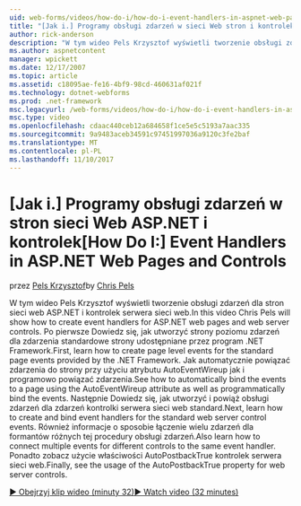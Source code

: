 ```yaml
---
uid: web-forms/videos/how-do-i/how-do-i-event-handlers-in-aspnet-web-pages-and-controls
title: "[Jak i.] Programy obsługi zdarzeń w sieci Web stron i kontrolek ASP.NET | Dokumentacja firmy Microsoft"
author: rick-anderson
description: "W tym wideo Pels Krzysztof wyświetli tworzenie obsługi zdarzeń dla stron sieci web ASP.NET i kontrolek serwera sieci web. Po pierwsze Dowiedz się, jak utworzyć f zdarzenia na poziomie strony..."
ms.author: aspnetcontent
manager: wpickett
ms.date: 12/17/2007
ms.topic: article
ms.assetid: c18095ae-fe16-4bf9-98cd-460631af021f
ms.technology: dotnet-webforms
ms.prod: .net-framework
msc.legacyurl: /web-forms/videos/how-do-i/how-do-i-event-handlers-in-aspnet-web-pages-and-controls
msc.type: video
ms.openlocfilehash: cdaac440ceb12a684658f1ce5e5c5193a7aac335
ms.sourcegitcommit: 9a9483aceb34591c97451997036a9120c3fe2baf
ms.translationtype: MT
ms.contentlocale: pl-PL
ms.lasthandoff: 11/10/2017
---
```

<a name="how-do-i-event-handlers-in-aspnet-web-pages-and-controls"></a><span data-ttu-id="349c1-104">[Jak i.] Programy obsługi zdarzeń w stron sieci Web ASP.NET i kontrolek</span><span class="sxs-lookup"><span data-stu-id="349c1-104">[How Do I:] Event Handlers in ASP.NET Web Pages and Controls</span></span>
====================
<span data-ttu-id="349c1-105">przez [Pels Krzysztof](https://twitter.com/chrispels)</span><span class="sxs-lookup"><span data-stu-id="349c1-105">by [Chris Pels](https://twitter.com/chrispels)</span></span>

<span data-ttu-id="349c1-106">W tym wideo Pels Krzysztof wyświetli tworzenie obsługi zdarzeń dla stron sieci web ASP.NET i kontrolek serwera sieci web.</span><span class="sxs-lookup"><span data-stu-id="349c1-106">In this video Chris Pels will show how to create event handlers for ASP.NET web pages and web server controls.</span></span> <span data-ttu-id="349c1-107">Po pierwsze Dowiedz się, jak utworzyć strony poziomu zdarzeń dla zdarzenia standardowe strony udostępniane przez program .NET Framework.</span><span class="sxs-lookup"><span data-stu-id="349c1-107">First, learn how to create page level events for the standard page events provided by the .NET Framework.</span></span> <span data-ttu-id="349c1-108">Jak automatycznie powiązać zdarzenia do strony przy użyciu atrybutu AutoEventWireup jak i programowo powiązać zdarzenia.</span><span class="sxs-lookup"><span data-stu-id="349c1-108">See how to automatically bind the events to a page using the AutoEventWireup attribute as well as programmatically bind the events.</span></span> <span data-ttu-id="349c1-109">Następnie Dowiedz się, jak utworzyć i powiąż obsługi zdarzeń dla zdarzeń kontrolki serwera sieci web standard.</span><span class="sxs-lookup"><span data-stu-id="349c1-109">Next, learn how to create and bind event handlers for the standard web server control events.</span></span> <span data-ttu-id="349c1-110">Również informacje o sposobie łączenie wielu zdarzeń dla formantów różnych tej procedury obsługi zdarzeń.</span><span class="sxs-lookup"><span data-stu-id="349c1-110">Also learn how to connect multiple events for different controls to the same event handler.</span></span> <span data-ttu-id="349c1-111">Ponadto zobacz użycie właściwości AutoPostbackTrue kontrolek serwera sieci web.</span><span class="sxs-lookup"><span data-stu-id="349c1-111">Finally, see the usage of the AutoPostbackTrue property for web server controls.</span></span>

[<span data-ttu-id="349c1-112">&#9654; Obejrzyj klip wideo (minuty 32)</span><span class="sxs-lookup"><span data-stu-id="349c1-112">&#9654; Watch video (32 minutes)</span></span>](https://channel9.msdn.com/Blogs/ASP-NET-Site-Videos/how-do-i-event-handlers-in-aspnet-web-pages-and-controls)
